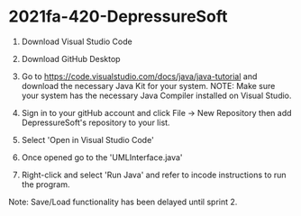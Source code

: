 # 2021fa-420-DepressureSoft

1. Download Visual Studio Code 

2. Download GitHub Desktop

3. Go to https://code.visualstudio.com/docs/java/java-tutorial and download the necessary Java Kit for your system.
NOTE: Make sure your system has the necessary Java Compiler installed on Visual Studio. 

4. Sign in to your gitHub account and click File -> New Repository then add DepressureSoft's repository to your list.

5. Select 'Open in Visual Studio Code'

6. Once opened go to the 'UMLInterface.java'

7. Right-click and select 'Run Java' and refer to incode instructions to run the program.


Note: Save/Load functionality has been delayed until sprint 2.
